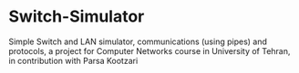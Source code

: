 # Switch-Simulator
Simple Switch and LAN simulator, communications (using pipes) and protocols, a project for Computer Networks course in University of Tehran, in contribution with Parsa Kootzari
